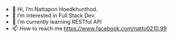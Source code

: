 - 👋 Hi, I’m Nattapon Hoedkhunthod.
- 👀 I’m interested in Full Stack Dev.
- 🌱 I’m currently learning RESTful API
- 📫 How to reach me https://www.facebook.com/natto0210.99

<!---
6111110068/6111110068 is a ✨ special ✨ repository because its `README.md` (this file) appears on your GitHub profile.
You can click the Preview link to take a look at your changes.
--->
